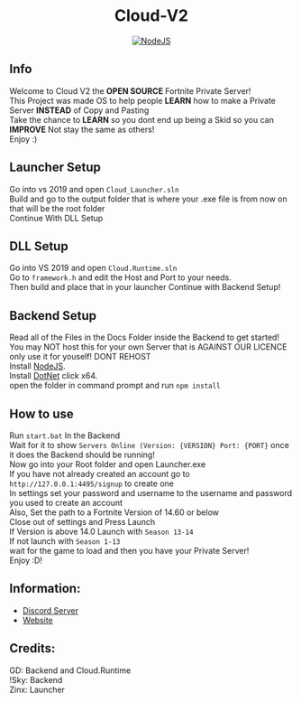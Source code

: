 <h1 align='center'>Cloud-V2</h1>

<p align='center'>
    <a href='https://nodejs.org/en/download/' align='center'>
        <img alt='NodeJS' src='https://media.discordapp.net/attachments/850045691481030706/851139810927575080/adobespark_adobespark.png'>
    </a>
</p>

## Info
Welcome to Cloud V2 the **OPEN SOURCE** Fortnite Private Server!
<br>
This Project was made OS to help people **LEARN** how to make a Private Server **INSTEAD** of Copy and Pasting
<br>
Take the chance to **LEARN** so you dont end up being a Skid so you can **IMPROVE** Not stay the same as others!
<br>
Enjoy :)
<br>
## Launcher Setup
Go into vs 2019 and open ```Cloud_Launcher.sln```
<br>
Build and go to the output folder that is where your .exe file is from now on that will be the root folder
<br>
Continue With DLL Setup

## DLL Setup
Go into VS 2019 and open ```Cloud.Runtime.sln```
<br>
Go to ```framework.h``` and edit the Host and Port to your needs.
<br>
Then build and place that in your launcher 
Continue with Backend Setup!

## Backend Setup
Read all of the Files in the Docs Folder inside the Backend to get started!
<br>
You may NOT host this for your own Server that is AGAINST OUR LICENCE only use it for youself! DONT REHOST
<br>
Install [NodeJS](https://nodejs.org/en/download/).
<br>
Install [DotNet](https://dotnet.microsoft.com/download/dotnet/5.0/runtime) click x64.
<br>
open the folder in command prompt and run ```npm install```

## How to use
Run ```start.bat``` In the Backend
<br>
Wait for it to show ```Servers Online (Version: {VERSION} Port: {PORT}``` once it does the Backend should be running!
<br>
Now go into your Root folder and open Launcher.exe
<br>
If you have not already created an account go to ```http://127.0.0.1:4495/signup``` to create one
<br>
In settings set your password and username to the username and password you used to create an account
<br>
Also, Set the path to a Fortnite Version of 14.60 or below
<br>
Close out of settings and Press Launch
<br>
If Version is above 14.0 Launch with ```Season 13-14```
<br>
If not launch with ```Season 1-13```
<br>
wait for the game to load and then you have your Private Server!
<br>
Enjoy :D!

## Information:
- [Discord Server](https://discord.gg/MfXNpTg4EV)
- [Website](https://cloudfn.dev/)

## Credits:
GD: Backend and Cloud.Runtime
<br>
!Sky: Backend
<br>
Zinx: Launcher
